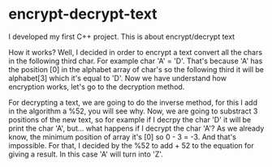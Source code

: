 # encrypt-decrypt-text
I developed my first C++ project. This is about encrypt/decrypt text


How it works? 
 Well, I decided in order to encrypt a text convert all the chars in the following third char. For example char 'A' = 'D'. That's because 'A' has the position [0] in the alphabet array of char's so the following third it will be alphabet[3] which it's equal to 'D'. 
 Now we have understand how encryption works, let's go to the decryption method.

 For decrypting a text, we are going to do the inverse method, for this I add in the algorithm a %52, you will see why. 
 Now, we are going to substract 3 positions of the new text, so for example if I decrpy the char 'D' it will be print the char 'A', but... what happens if I decrypt the char 'A'?
 As we already know, the minimum position of array it's [0] so 0 - 3 = -3. And that's impossible. For that, I decided by the %52 to add + 52 to the equation for giving a result. In this case 'A' will turn into 'Z'.

 
